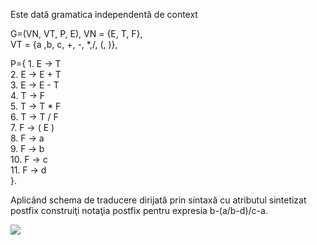 Este dată gramatica independentă de context

G=(VN, VT, P, E), 
VN = {E, T, F},    
VT = {a ,b, c, +, -, *,/, (, )},    

P={ 
    1. E → T   
    2. E → E + T     
    3. E → E - T    
    4. T → F    
    5. T → T * F     
    6. T → T / F    
    7. F → ( E )    
    8. F → a   
    9. F → b    
    10. F → c   
    11. F → d  
}.

Aplicând schema de traducere dirijată prin sintaxă cu atributul sintetizat postfix construiţi notaţia postfix pentru expresia b-(a/b-d)/c-a.

![](1.png)